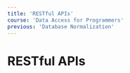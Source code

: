 ```yaml
---
title: 'RESTful APIs'
course: 'Data Access for Programmers'
previous: 'Database Normalization'
---
```


# RESTful APIs
